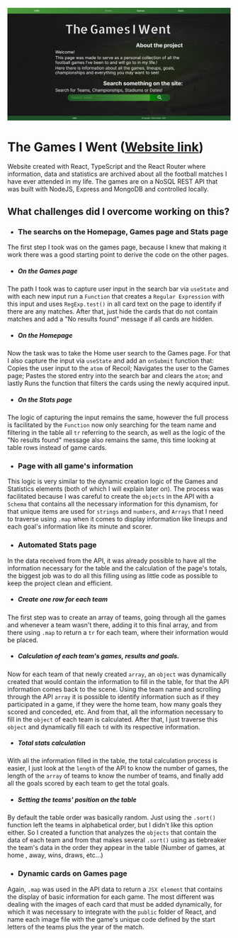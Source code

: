 ![Homepage screenshot](./src/img/TheGamesIWent-Homepage-Screenshot.png)

# **The Games I Went** ([Website link](https://thegamesiwent.vercel.app/))


Website created with React, TypeScript and the React Router where information, data and statistics are archived about all the football matches I have ever attended in my life. The games are on a NoSQL REST API that was built with NodeJS, Express and MongoDB and controlled locally.


## What challenges did I overcome working on this?

- ### The searchs on the Homepage, Games page and Stats page

The first step I took was on the games page, because I knew that making it work there was a good starting point to derive the code on the other pages.

- ##### On the Games page

The path I took was to capture user input in the search bar via `useState` and with each new input run a `Function` that creates a `Regular Expression` with this input and uses `RegExp.test()` in all card text on the page to identify if there are any matches. After that, just hide the cards that do not contain matches and add a "No results found" message if all cards are hidden.

- ##### On the Homepage

Now the task was to take the Home user search to the Games page. For that I also capture the input via `useState` and add an `onSubmit` function that: Copies the user input to the `atom` of Recoil; Navigates the user to the Games page; Pastes the stored entry into the search bar and clears the `atom`; and lastly Runs the function that filters the cards using the newly acquired input.

- ##### On the Stats page

The logic of capturing the input remains the same, however the full process is facilitated by the `Function` now only searching for the team name and filtering in the table all `tr` referring to the search, as well as the logic of the "No results found" message also remains the same, this time looking at table rows instead of game cards.


- ### Page with all game's information

This logic is very similar to the dynamic creation logic of the Games and Statistics elements (both of which I will explain later on). The process was facilitated because I was careful to create the `objects` in the API with a `Schema` that contains all the necessary information for this dynamism, for that unique items are used for `strings` and `numbers`, and `Arrays` that I need to traverse using `.map` when it comes to display information like lineups and each goal's information like its minute and scorer.


- ### Automated Stats page

In the data received from the API, it was already possible to have all the information necessary for the table and the calculation of the page's totals, the biggest job was to do all this filling using as little code as possible to keep the project clean and efficient.

- ##### Create one row for each team

The first step was to create an array of teams, going through all the games and whenever a team wasn't there, adding it to this final array, and from there using `.map` to return a `tr` for each team, where their information would be placed.

- ##### Calculation of each team's games, results and goals.

Now for each team of that newly created `array`, an `object` was dynamically created that would contain the information to fill in the table, for that the API information comes back to the scene. Using the team name and scrolling through the API `array` it is possible to identify information such as if they participated in a game, if they were the home team, how many goals they scored and conceded, etc. And from that, all the information necessary to fill in the `object` of each team is calculated. After that, I just traverse this `object` and dynamically fill each `td` with its respective information.

- ##### Total stats calculation

With all the information filled in the table, the total calculation process is easier, I just look at the `length` of the API to know the number of games, the length of the `array` of teams to know the number of teams, and finally add all the goals scored by each team to get the total goals.

- ##### Setting the teams' position on the table

By default the table order was basically random. Just using the `.sort()` function left the teams in alphabetical order, but I didn't like this option either. So I created a function that analyzes the `objects` that contain the data of each team and from that makes several `.sort()` using as tiebreaker the team's data in the order they appear in the table (Number of games, at home , away, wins, draws, etc...) 


- ### Dynamic cards on Games page

Again, `.map` was used in the API data to return a `JSX element` that contains the display of basic information for each game. The most different was dealing with the images of each card that must be added dynamically, for which it was necessary to integrate with the `public` folder of React, and name each image file with the game's unique code defined by the start letters of the teams plus the year of the match.